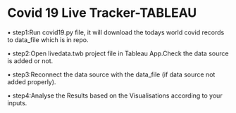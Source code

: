 # Covid 19 Live Tracker-TABLEAU
  • step1:Run covid19.py file, it will download the todays world covid records to data_file which is in repo.
  
  • step2:Open livedata.twb project file in Tableau App.Check the data source is added or not.
  
  • step3:Reconnect the data source with the data_file (if data source not added properly).
  
  • step4:Analyse the Results based on the Visualisations according to your inputs.
